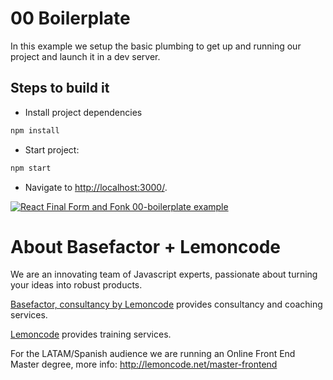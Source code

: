 # 00 Boilerplate

In this example we setup the basic plumbing to get up and running our project and launch it in a dev server.

## Steps to build it

- Install project dependencies

```bash
npm install
```

- Start project:

```bash
npm start
```

- Navigate to [http://localhost:3000/](http://localhost:3000/).


[![React Final Form and Fonk 00-boilerplate example](https://codesandbox.io/static/img/play-codesandbox.svg)](https://codesandbox.io/s/github/lemoncode/final-form-fonk-by-example/tree/master/00-boilerplate)

# About Basefactor + Lemoncode

We are an innovating team of Javascript experts, passionate about turning your ideas into robust products.

[Basefactor, consultancy by Lemoncode](http://www.basefactor.com) provides consultancy and coaching services.

[Lemoncode](http://lemoncode.net/services/en/#en-home) provides training services.

For the LATAM/Spanish audience we are running an Online Front End Master degree, more info: http://lemoncode.net/master-frontend
